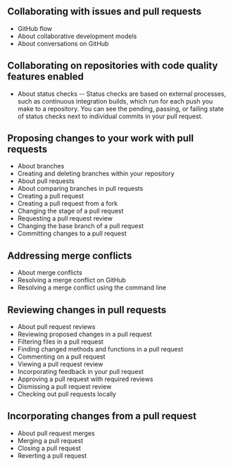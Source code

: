 ## Collaborating with issues and pull requests
- GitHub flow
- About collaborative development models
- About conversations on GitHub

## Collaborating on repositories with code quality features enabled
- About status checks
-- Status checks are based on external processes, such as continuous integration builds, which run for each push you make to a repository. You can see the pending, passing, or failing state of status checks next to individual commits in your pull request.

## Proposing changes to your work with pull requests
- About branches
- Creating and deleting branches within your repository
- About pull requests
- About comparing branches in pull requests
- Creating a pull request
- Creating a pull request from a fork
- Changing the stage of a pull request
- Requesting a pull request review
- Changing the base branch of a pull request
- Committing changes to a pull request 

## Addressing merge conflicts
- About merge conflicts
- Resolving a merge conflict on GitHub
- Resolving a merge conflict using the command line

## Reviewing changes in pull requests
- About pull request reviews
- Reviewing proposed changes in a pull request
- Filtering files in a pull request
- Finding changed methods and functions in a pull request
- Commenting on a pull request
- Viewing a pull request review
- Incorporating feedback in your pull request
- Approving a pull request with required reviews
- Dismissing a pull request review
- Checking out pull requests locally

## Incorporating changes from a pull request
- About pull request merges
- Merging a pull request
- Closing a pull request
- Reverting a pull request